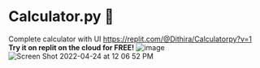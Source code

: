 # Calculator.py 🍕
 Complete calculator with UI
 https://replit.com/@Dithira/Calculatorpy?v=1 **Try it on replit on the cloud for FREE!**
![image](https://user-images.githubusercontent.com/66258991/164959288-6d111ae9-8405-4818-8b44-8d694c45e308.png)
![Screen Shot 2022-04-24 at 12 06 52 PM](https://user-images.githubusercontent.com/66258991/164960196-c200f0ea-69d2-448f-9f97-dd98ae4a1621.png)
